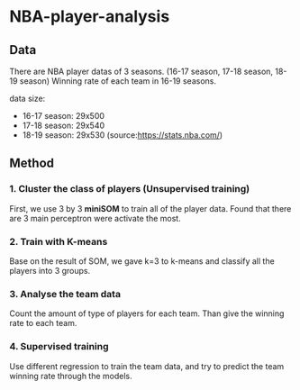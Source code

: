 # NBA-player-analysis

## Data
There are NBA player datas of 3 seasons. (16-17 season, 17-18 season, 18-19 season)
Winning rate of each team in 16-19 seasons.

data size:
- 16-17 season: 29x500
- 17-18 season: 29x540
- 18-19 season: 29x530
(source:https://stats.nba.com/)

## Method

### 1. Cluster the class of players (Unsupervised training)
First, we use 3 by 3 __miniSOM__ to train all of the player data. Found that there are 3 main perceptron were activate the most.

### 2. Train with __K-means__
Base on the result of SOM, we gave k=3 to k-means and classify all the players into 3 groups.

### 3. Analyse the team data
Count the amount of type of players for each team. Than give the winning rate to each team.

### 4. Supervised training
Use different regression to train the team data, and try to predict the team winning rate through the models.



